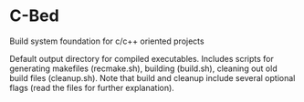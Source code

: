 # C-Bed
Build system foundation for c/c++ oriented projects

Default output directory for compiled executables. Includes scripts for generating makefiles (recmake.sh), building (build.sh), cleaning out old build files (cleanup.sh). Note that build and cleanup include several optional flags (read the files for further explanation).
